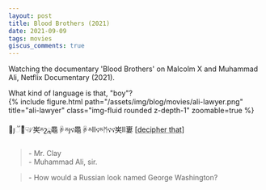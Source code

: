 ```yaml
---
layout: post
title: Blood Brothers (2021)
date: 2021-09-09
tags: movies
giscus_comments: true
---
```


Watching the documentary 'Blood Brothers' on Malcolm X and Muhammad Ali, Netflix Documentary (2021).

<div class="row">
    <div class="col-sm">
        <div class="caption">
            What kind of language is that, "boy"?
        </div>
        {% include figure.html path="/assets/img/blog/movies/ali-lawyer.png" title="ali-lawyer" class="img-fluid rounded z-depth-1" zoomable=true %}
    </div>
</div>

὏ȷૻշͧ☟ᜱ㞺ⰻշྰ⿌☟ⰻȷና⿌☟ⰻⅡናⰻᛗናና㞺Ⅱ㟺 [<abbr title="Cluck cluck!">decipher that</abbr>]

> \- Mr. Clay  
> \- Muhammad Ali, sir.

> \- How would a Russian look named George Washington?
